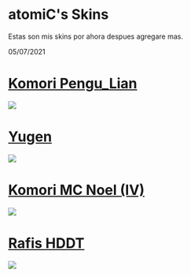 # atomiC's Skins

Estas son mis skins por ahora despues agregare mas. 

05/07/2021

# [Komori Pengu_Lian](https://www.mediafire.com/file/pr8n1s15j37whi8/Komori_-_Pengu_Lian%2528PwV%2529.osk/file)
![](https://skins.osuck.net/uploads/posts/2019-08/1565775665_screenshot6289.jpg)

# [Yugen](https://www.mediafire.com/file/gkxr6fswqjozc7f/-_YUGEN_FINAL_WS_-.osk/file)
![](https://osuskins.net/screenshots/wEaMJGb.jpg)

# [Komori MC Noel (IV)](https://www.mediafire.com/file/70pe02sidjyie9u/Komori_-_MC_NOEL_%2528VI%2529.osk/file)
![](https://skins.osuck.net/uploads/posts/2019-07/1563806607_screenshot6079.jpg)

# [Rafis HDDT](https://drive.google.com/file/d/1aJh7apqZTrXvWkwNVhzBfIVcG821hxx2/view)
![](https://camo.githubusercontent.com/dba1121c2a976c6b3ef339ccad01dfcfacea7825f0f9a54c5b11909a64db82e6/68747470733a2f2f736b696e732e6f7375636b2e6e65742f75706c6f6164732f706f7374732f323031382d30392f313533373836363930355f666572626575772e6a7067)
